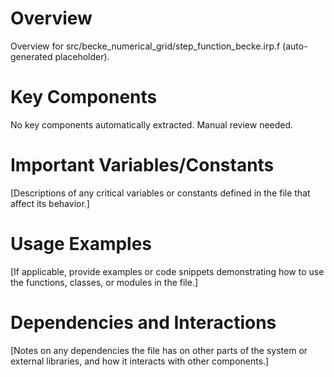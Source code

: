 # Overview

Overview for src/becke_numerical_grid/step_function_becke.irp.f (auto-generated placeholder).

# Key Components

No key components automatically extracted. Manual review needed.

# Important Variables/Constants

[Descriptions of any critical variables or constants defined in the file that affect its behavior.]

# Usage Examples

[If applicable, provide examples or code snippets demonstrating how to use the functions, classes, or modules in the file.]

# Dependencies and Interactions

[Notes on any dependencies the file has on other parts of the system or external libraries, and how it interacts with other components.]
